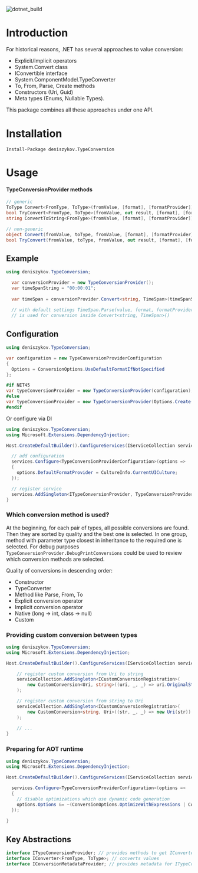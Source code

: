![dotnet_build](https://github.com/deniszykov/TypeConversion/workflows/dotnet_build/badge.svg)

Introduction
============
For historical reasons, .NET has several approaches to value conversion:
- Explicit/Implicit operators
- System.Convert class 
- IConvertible interface
- System.ComponentModel.TypeConverter
- To, From, Parse, Create methods
- Constructors (Uri, Guid)
- Meta types (Enums, Nullable Types).

This package combines all these approaches under one API. 

Installation
============
```
Install-Package deniszykov.TypeConversion 
```

Usage
============

#### TypeConversionProvider methods
```csharp
// generic
ToType Convert<FromType, ToType>(fromValue, [format], [formatProvider]);
bool TryConvert<FromType, ToType>(fromValue, out result, [format], [formatProvider]);
string ConvertToString<FromType>(fromValue, [format], [formatProvider]);

// non-generic
object Convert(fromValue, toType, fromValue, [format], [formatProvider]);
bool TryConvert(fromValue, toType, fromValue, out result, [format], [formatProvider]);
```

## Example
```csharp
using deniszykov.TypeConversion;

  var conversionProvider = new TypeConversionProvider();
  var timeSpanString = "00:00:01";
  
  var timeSpan = conversionProvider.Convert<string, TimeSpan>(timeSpanString);
  
  // with default settings TimeSpan.Parse(value, format, formatProvider) 
  // is used for conversion inside Convert<string, TimeSpan>()
```

## Configuration
```csharp
using deniszykov.TypeConversion;

var configuration = new TypeConversionProviderConfiguration
{
  Options = ConversionOptions.UseDefaultFormatIfNotSpecified
};

#if NET45
var typeConversionProvider = new TypeConversionProvider(configuration);
#else
var typeConversionProvider = new TypeConversionProvider(Options.Create(configuration));
#endif
```
Or configure via DI
```csharp
using deniszykov.TypeConversion;
using Microsoft.Extensions.DependencyInjection;

Host.CreateDefaultBuilder().ConfigureServices(IServiceCollection services) => {

  // add configuration
  services.Configure<TypeConversionProviderConfiguration>(options =>
  {
    options.DefaultFormatProvider = CultureInfo.CurrentUICulture;
  });

  // register service
  services.AddSingleton<ITypeConversionProvider, TypeConversionProvider>();
}
```

### Which conversion method is used?
At the beginning, for each pair of types, all possible conversions are found. Then they are sorted by quality and the best one is selected.
In one group, method with parameter type closest in inheritance to the required one is selected. 
For debug purposes `TypeConversionProvider.DebugPrintConversions` could be used to review which conversion methods are selected.

Quality of conversions in descending order: 

- Constructor
- TypeConverter
- Method like Parse, From, To
- Explicit conversion operator
- Implicit conversion operator
- Native (long -> int, class -> null)
- Custom

### Providing custom conversion between types
```csharp
using deniszykov.TypeConversion;
using Microsoft.Extensions.DependencyInjection;

Host.CreateDefaultBuilder().ConfigureServices(IServiceCollection services) => {

    // register custom conversion from Uri to string
    serviceCollection.AddSingleton<ICustomConversionRegistration>(
        new CustomConversion<Uri, string>((uri, _, _) => uri.OriginalString)
    );

    // register custom conversion from string to Uri
    serviceCollection.AddSingleton<ICustomConversionRegistration>(
        new CustomConversion<string, Uri>((str, _, _) => new Uri(str))
    );
    
    // ...  
}
```

### Preparing for AOT runtime
```csharp
using deniszykov.TypeConversion;
using Microsoft.Extensions.DependencyInjection;

Host.CreateDefaultBuilder().ConfigureServices(IServiceCollection services) => {

  services.Configure<TypeConversionProviderConfiguration>(options =>
  {
    // disable optimizations which use dynamic code generation
    options.Options &= ~(ConversionOptions.OptimizeWithExpressions | ConversionOptions.OptimizeWithGenerics);
  });
  
}
```

## Key Abstractions

```csharp
interface ITypeConversionProvider; // provides methods to get IConverter
interface IConverter<FromType, ToType>; // converts values
interface IConversionMetadataProvider; // provides metadata for ITypeConversionProvider
```


